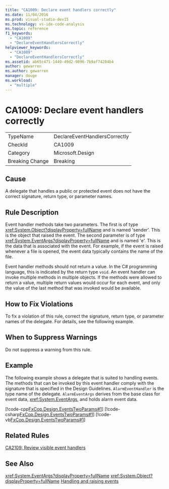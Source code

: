 ```yaml
---
title: "CA1009: Declare event handlers correctly"
ms.date: 11/04/2016
ms.prod: visual-studio-dev15
ms.technology: vs-ide-code-analysis
ms.topic: reference
f1_keywords:
  - "CA1009"
  - "DeclareEventHandlersCorrectly"
helpviewer_keywords:
  - "CA1009"
  - "DeclareEventHandlersCorrectly"
ms.assetid: ab65c471-1449-49d2-9896-7b9af74284b4
author: gewarren
ms.author: gewarren
manager: douge
ms.workload:
  - "multiple"
---
```

# CA1009: Declare event handlers correctly
|||
|-|-|
|TypeName|DeclareEventHandlersCorrectly|
|CheckId|CA1009|
|Category|Microsoft.Design|
|Breaking Change|Breaking|

## Cause
 A delegate that handles a public or protected event does not have the correct signature, return type, or parameter names.

## Rule Description
 Event handler methods take two parameters. The first is of type <xref:System.Object?displayProperty=fullName> and is named 'sender'. This is the object that raised the event. The second parameter is of type <xref:System.EventArgs?displayProperty=fullName> and is named 'e'. This is the data that is associated with the event. For example, if the event is raised whenever a file is opened, the event data typically contains the name of the file.

 Event handler methods should not return a value. In the C# programming language, this is indicated by the return type `void`. An event handler can invoke multiple methods in multiple objects. If the methods were allowed to return a value, multiple return values would occur for each event, and only the value of the last method that was invoked would be available.

## How to Fix Violations
 To fix a violation of this rule, correct the signature, return type, or parameter names of the delegate. For details, see the following example.

## When to Suppress Warnings
 Do not suppress a warning from this rule.

## Example
 The following example shows a delegate that is suited to handling events. The methods that can be invoked by this event handler comply with the signature that is specified in the Design Guidelines. `AlarmEventHandler` is the type name of the delegate. `AlarmEventArgs` derives from the base class for event data, <xref:System.EventArgs>, and holds alarm event data.

 [!code-cpp[FxCop.Design.EventsTwoParams#1](../code-quality/codesnippet/CPP/ca1009-declare-event-handlers-correctly_1.cpp)]
 [!code-csharp[FxCop.Design.EventsTwoParams#1](../code-quality/codesnippet/CSharp/ca1009-declare-event-handlers-correctly_1.cs)]
 [!code-vb[FxCop.Design.EventsTwoParams#1](../code-quality/codesnippet/VisualBasic/ca1009-declare-event-handlers-correctly_1.vb)]

## Related Rules
 [CA2109: Review visible event handlers](../code-quality/ca2109-review-visible-event-handlers.md)

## See Also
 <xref:System.EventArgs?displayProperty=fullName>
 <xref:System.Object?displayProperty=fullName>
 [Handling and raising events](/dotnet/standard/events/index)